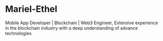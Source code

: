 # Mariel-Ethel
Mobile App Developer | Blockchain | Web3 Engineer, Extensive experience in the blockchain industry with a deep understanding of advance technologies
